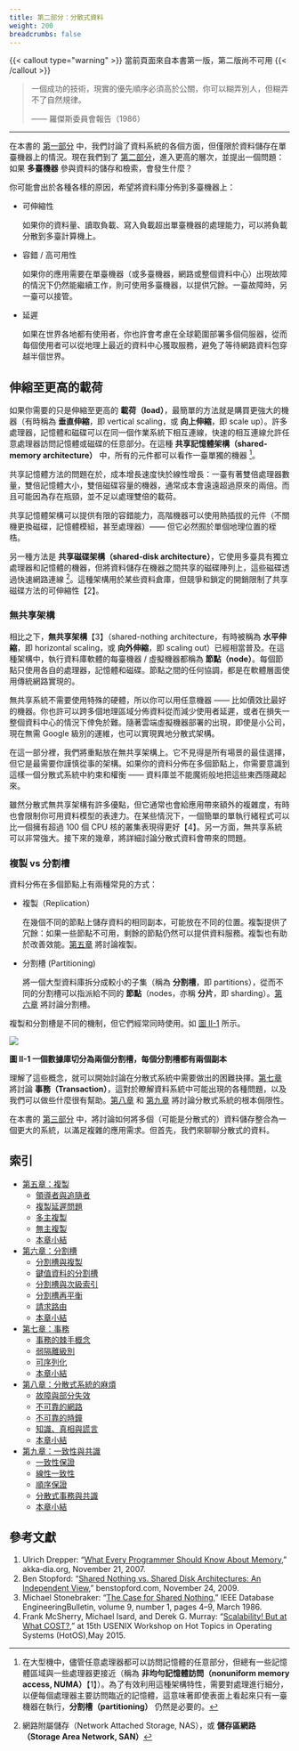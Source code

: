 ```yaml
---
title: 第二部分：分散式資料
weight: 200
breadcrumbs: false
---
```


{{< callout type="warning" >}}
當前頁面來自本書第一版，第二版尚不可用
{{< /callout >}}

> 一個成功的技術，現實的優先順序必須高於公關，你可以糊弄別人，但糊弄不了自然規律。
>
> —— 羅傑斯委員會報告（1986）
>

-------

在本書的 [第一部分](/tw/part-i) 中，我們討論了資料系統的各個方面，但僅限於資料儲存在單臺機器上的情況。現在我們到了 [第二部分](/tw/part-ii)，進入更高的層次，並提出一個問題：如果 **多臺機器** 參與資料的儲存和檢索，會發生什麼？

你可能會出於各種各樣的原因，希望將資料庫分佈到多臺機器上：

* 可伸縮性

  如果你的資料量、讀取負載、寫入負載超出單臺機器的處理能力，可以將負載分散到多臺計算機上。

* 容錯 / 高可用性

  如果你的應用需要在單臺機器（或多臺機器，網路或整個資料中心）出現故障的情況下仍然能繼續工作，則可使用多臺機器，以提供冗餘。一臺故障時，另一臺可以接管。

* 延遲

  如果在世界各地都有使用者，你也許會考慮在全球範圍部署多個伺服器，從而每個使用者可以從地理上最近的資料中心獲取服務，避免了等待網路資料包穿越半個世界。

## 伸縮至更高的載荷

如果你需要的只是伸縮至更高的 **載荷（load）**，最簡單的方法就是購買更強大的機器（有時稱為 **垂直伸縮**，即 vertical scaling，或 **向上伸縮**，即 scale up）。許多處理器，記憶體和磁碟可以在同一個作業系統下相互連線，快速的相互連線允許任意處理器訪問記憶體或磁碟的任意部分。在這種 **共享記憶體架構（shared-memory architecture）** 中，所有的元件都可以看作一臺單獨的機器 [^i]。

[^i]: 在大型機中，儘管任意處理器都可以訪問記憶體的任意部分，但總有一些記憶體區域與一些處理器更接近（稱為 **非均勻記憶體訪問（nonuniform memory access, NUMA）**【1】）。為了有效利用這種架構特性，需要對處理進行細分，以便每個處理器主要訪問臨近的記憶體，這意味著即使表面上看起來只有一臺機器在執行，**分割槽（partitioning）** 仍然是必要的。

共享記憶體方法的問題在於，成本增長速度快於線性增長：一臺有著雙倍處理器數量，雙倍記憶體大小，雙倍磁碟容量的機器，通常成本會遠遠超過原來的兩倍。而且可能因為存在瓶頸，並不足以處理雙倍的載荷。

共享記憶體架構可以提供有限的容錯能力，高階機器可以使用熱插拔的元件（不關機更換磁碟，記憶體模組，甚至處理器）—— 但它必然囿於單個地理位置的桎梏。

另一種方法是 **共享磁碟架構（shared-disk architecture）**，它使用多臺具有獨立處理器和記憶體的機器，但將資料儲存在機器之間共享的磁碟陣列上，這些磁碟透過快速網路連線 [^ii]。這種架構用於某些資料倉庫，但競爭和鎖定的開銷限制了共享磁碟方法的可伸縮性【2】。

[^ii]: 網路附屬儲存（Network Attached Storage, NAS），或 **儲存區網路（Storage Area Network, SAN）**

### 無共享架構

相比之下，**無共享架構**【3】（shared-nothing architecture，有時被稱為 **水平伸縮**，即 horizontal scaling，或 **向外伸縮**，即 scaling out）已經相當普及。在這種架構中，執行資料庫軟體的每臺機器 / 虛擬機器都稱為 **節點（node）**。每個節點只使用各自的處理器，記憶體和磁碟。節點之間的任何協調，都是在軟體層面使用傳統網路實現的。

無共享系統不需要使用特殊的硬體，所以你可以用任意機器 —— 比如價效比最好的機器。你也許可以跨多個地理區域分佈資料從而減少使用者延遲，或者在損失一整個資料中心的情況下倖免於難。隨著雲端虛擬機器部署的出現，即使是小公司，現在無需 Google 級別的運維，也可以實現異地分散式架構。

在這一部分裡，我們將重點放在無共享架構上。它不見得是所有場景的最佳選擇，但它是最需要你謹慎從事的架構。如果你的資料分佈在多個節點上，你需要意識到這樣一個分散式系統中約束和權衡 —— 資料庫並不能魔術般地把這些東西隱藏起來。

雖然分散式無共享架構有許多優點，但它通常也會給應用帶來額外的複雜度，有時也會限制你可用資料模型的表達力。在某些情況下，一個簡單的單執行緒程式可以比一個擁有超過 100 個 CPU 核的叢集表現得更好【4】。另一方面，無共享系統可以非常強大。接下來的幾章，將詳細討論分散式資料會帶來的問題。

### 複製 vs 分割槽

資料分佈在多個節點上有兩種常見的方式：

* 複製（Replication）

  在幾個不同的節點上儲存資料的相同副本，可能放在不同的位置。複製提供了冗餘：如果一些節點不可用，剩餘的節點仍然可以提供資料服務。複製也有助於改善效能。[第五章](/tw/ch5) 將討論複製。

* 分割槽 (Partitioning)

  將一個大型資料庫拆分成較小的子集（稱為 **分割槽**，即 partitions），從而不同的分割槽可以指派給不同的 **節點**（nodes，亦稱 **分片**，即 sharding）。[第六章](/tw/ch6) 將討論分割槽。

複製和分割槽是不同的機制，但它們經常同時使用。如 [圖 II-1](/img/figii-1.png) 所示。

![](/img/figii-1.png)

**圖 II-1 一個數據庫切分為兩個分割槽，每個分割槽都有兩個副本**

理解了這些概念，就可以開始討論在分散式系統中需要做出的困難抉擇。[第七章](/tw/ch7) 將討論 **事務（Transaction）**，這對於瞭解資料系統中可能出現的各種問題，以及我們可以做些什麼很有幫助。[第八章](/tw/ch8) 和 [第九章](/tw/ch9) 將討論分散式系統的根本侷限性。

在本書的 [第三部分](/tw/part-iii) 中，將討論如何將多個（可能是分散式的）資料儲存整合為一個更大的系統，以滿足複雜的應用需求。但首先，我們來聊聊分散式的資料。


## 索引

* [第五章：複製](/tw/ch5)
  * [領導者與追隨者](/tw/ch5#領導者與追隨者)
  * [複製延遲問題](/tw/ch5#複製延遲問題)
  * [多主複製](/tw/ch5#多主複製)
  * [無主複製](/tw/ch5#無主複製)
  * [本章小結](/tw/ch5#本章小結)
* [第六章：分割槽](/tw/ch6)
  * [分割槽與複製](/tw/ch6#分割槽與複製)
  * [鍵值資料的分割槽](/tw/ch6#鍵值資料的分割槽)
  * [分割槽與次級索引](/tw/ch6#分割槽與次級索引)
  * [分割槽再平衡](/tw/ch6#分割槽再平衡)
  * [請求路由](/tw/ch6#請求路由)
  * [本章小結](/tw/ch6#本章小結)
* [第七章：事務](/tw/ch7)
  * [事務的棘手概念](/tw/ch7#事務的棘手概念)
  * [弱隔離級別](/tw/ch7#弱隔離級別)
  * [可序列化](/tw/ch7#可序列化)
  * [本章小結](/tw/ch7#本章小結)
* [第八章：分散式系統的麻煩](/tw/ch8)
  * [故障與部分失效](/tw/ch8#故障與部分失效)
  * [不可靠的網路](/tw/ch8#不可靠的網路)
  * [不可靠的時鐘](/tw/ch8#不可靠的時鐘)
  * [知識、真相與謊言](/tw/ch8#知識真相與謊言)
  * [本章小結](/tw/ch8#本章小結)
* [第九章：一致性與共識](/tw/ch9)
  * [一致性保證](/tw/ch9#一致性保證)
  * [線性一致性](/tw/ch9#線性一致性)
  * [順序保證](/tw/ch9#順序保證)
  * [分散式事務與共識](/tw/ch9#分散式事務與共識)
  * [本章小結](/tw/ch9#本章小結)


## 參考文獻

1. Ulrich Drepper: “[What Every Programmer Should Know About Memory](https://people.freebsd.org/~lstewart/articles/cpumemory.pdf),” akka‐dia.org, November 21, 2007.
1. Ben Stopford: “[Shared Nothing vs. Shared Disk Architectures: An Independent View](http://www.benstopford.com/2009/11/24/understanding-the-shared-nothing-architecture/),” benstopford.com, November 24, 2009.
1. Michael Stonebraker: “[The Case for Shared Nothing](http://db.cs.berkeley.edu/papers/hpts85-nothing.pdf),” IEEE Database EngineeringBulletin, volume 9, number 1, pages 4–9, March 1986.
1. Frank McSherry, Michael Isard, and Derek G. Murray: “[Scalability! But at What COST?](http://www.frankmcsherry.org/assets/COST.pdf),” at 15th USENIX Workshop on Hot Topics in Operating Systems (HotOS),May 2015.